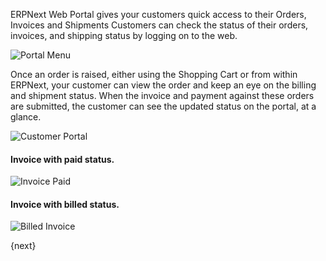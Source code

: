ERPNext Web Portal gives your customers quick access to their Orders, Invoices
and Shipments Customers can check the status of their orders, invoices, and
shipping status by logging on to the web.

![Portal Menu]({{docs_base_url}}/assets/old_images/erpnext/portal-menu.png)

Once an order is raised, either using the Shopping Cart or from within
ERPNext, your customer can view the order and keep an eye on the billing and
shipment status. When the invoice and payment against these orders are
submitted, the customer can see the updated status on the portal, at a glance.

![Customer Portal]({{docs_base_url}}/assets/old_images/erpnext/customer-portal-orders-1.png)

#### Invoice with paid status.

![Invoice Paid]({{docs_base_url}}/assets/old_images/erpnext/portal-invoice-paid.png)

#### Invoice with billed status.

![Billed Invoice]({{docs_base_url}}/assets/old_images/erpnext/portal-order-billed.png)

{next}
